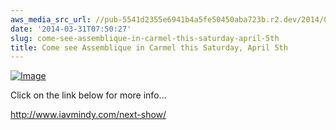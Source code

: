 ```yaml
---
aws_media_src_url: //pub-5541d2355e6941b4a5fe50450aba723b.r2.dev/2014/03/indiearts.jpg
date: '2014-03-31T07:50:27'
slug: come-see-assemblique-in-carmel-this-saturday-april-5th
title: Come see Assemblique in Carmel this Saturday, April 5th
---
```


 [![Image](//pub-5541d2355e6941b4a5fe50450aba723b.r2.dev/2014/03/indiearts.jpg?w=381)](//pub-5541d2355e6941b4a5fe50450aba723b.r2.dev/2014/03/indiearts.jpg)

  

 Click on the link below for more info…

 <http://www.iavmindy.com/next-show/>